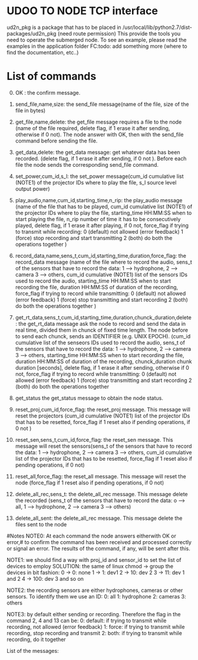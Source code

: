 # UDOO TO NODE TCP interface
ud2n_pkg is a package that has to be placed in /usr/local/lib/python2.7/dist-packages/ud2n_pkg (need route permission)
This provide the tools you need to operate the submerged node.
To see an example, please read the examples in the application folder
FC:todo: add something more (where to find the documentation, etc..)


# List of commands
0) 	OK : the confirm message.

1) 	send_file,name,size: the send_file message(name of the file, size of the file in bytes)

2) 	get_file,name,delete: the get_file message requires a file to the node (name of the file required, delete flag, if 1 erase it after sending, otherwise if 0 not). The node answer with OK, then with the send_file command before sending the file.

3)	get_data,delete: the get_data message: get whatever data has been recorded. (delete flag, if 1 erase it after sending, if 0 not ). Before each file the node sends the corresponding send_file command.

4)	set_power,cum_id,s_l: the set_power message(cum_id cumulative list (NOTE1) of the projector IDs where to play the file, s_l source level output power)

5)	play_audio,name,cum_id,starting_time,n_rip: the play_audio message (name of the file that has to be played, cum_id cumulative list (NOTE1) of the projector IDs where to play the file, starting_time HH:MM:SS when to start playing the file, n_rip number of time it has to be consecutively played, delete flag, if 1 erase it after playing, if 0 not, force_flag if trying to transmit while recording:
            0 (default) not allowed (error feedback)
            1 (force) stop recording and start transmitting
            2 (both) do both the operations together
		)

6)	record_data,name,sens_t,cum_id,starting_time,duration,force_flag: the record_data message (name of the file where to record the audio, sens_t of the sensors that have to record the data:
            1 --> hydrophone,
            2 --> camera
            3 --> others,
    cum_id cumulative (NOTE1) list of the sensors IDs used to record the audio, starting_time HH:MM:SS when to start recording the file, duration HH:MM:SS of duration of the recording, force_flag if trying to record while transmitting:
            0 (default) not allowed (error feedback)
            1 (force) stop transmitting and start recording
            2 (both) do both the operations together
    )

7) 	get_rt_data,sens_t,cum_id,starting_time,duration,chunck_duration,delete: the get_rt_data message ask the node to record and send the data in real time, divided them in chunck of fixed time length. The node before to send each chunck, sends an IDENTIFIER (e.g. UNIX EPOCH). (cum_id cumulative list of the senseors IDs used to record the audio, sens_t of the sensors that have to record the data:
            1 --> hydrophone,
            2 --> camera
            3 --> others,
    starting_time HH:MM:SS when to start recording the file, duration HH:MM:SS of duration of the recording, chunck_duration chunk duration [seconds], delete flag, if 1 erase it after sending, otherwise if 0 not, force_flag if trying to record while transmitting:
                0 (default) not allowed (error feedback)
                1 (force) stop transmitting and start recording
                2 (both) do both the operations together

8)	get_status the get_status message to obtain the node status.

9)	reset_proj,cum_id,force_flag: the reset_proj message. This message will reset the projectors (cum_id cumulative (NOTE1) list of the projector IDs that has to be resetted, force_flag if 1 reset also if pending operations, if 0 not )

10)	reset_sen,sens_t,cum_id,force_flag: the reset_sen message. This message will reset the sensors(sens_t of the sensors that have to record the data:
            1 --> hydrophone,
            2 --> camera
            3 --> others,
    cum_id cumulative list of the projector IDs that has to be resetted, force_flag if 1 reset also if pending operations, if 0 not)

11)	reset_all,force_flag: the reset_all message. This message will reset the node (force_flag if 1 reset also if pending operations, if 0 not)

12) delete_all_rec,sens_t: the delete_all_rec message. This message delete the recorded (sens_t of the sensors that have to record the data:
            o --> all,
            1 --> hydrophone,
            2 --> camera
            3 --> others)

13)   delete_all_sent: the delete_all_rec message. This message delete the files sent to the node

#Notes
NOTE0: At each command the node answers eitherwith OK or error,# to confirm the command has been received and processed correctly or signal an error.  The results of the command, if any, will be sent after this.

NOTE1: we should find a way with proj_id and sensor_id to set the list of devices to employ
SOLUTION: the same of linux chmod → group the devices in bit fashion:
0 ->   0: none
1 ->   1: dev1
2 ->  10: dev 2
3 ->  11: dev 1 and 2
4 -> 100: dev 3
and so on

NOTE2: the recording sensors are either hydrophones, cameras or other sensors. To identify them we use an ID:
0: all
1: hydrophone
2: cameras
3: others

NOTE3: by default either sending or recording. Therefore the flag in the command 2, 4 and 13 can be:
0: default: if trying to transmit while recording, not allowed (error feedback)
1: force: if trying to transmit while recording, stop recording and transmit
2: both: if trying to transmit while recording, do it together

List of the messages:
